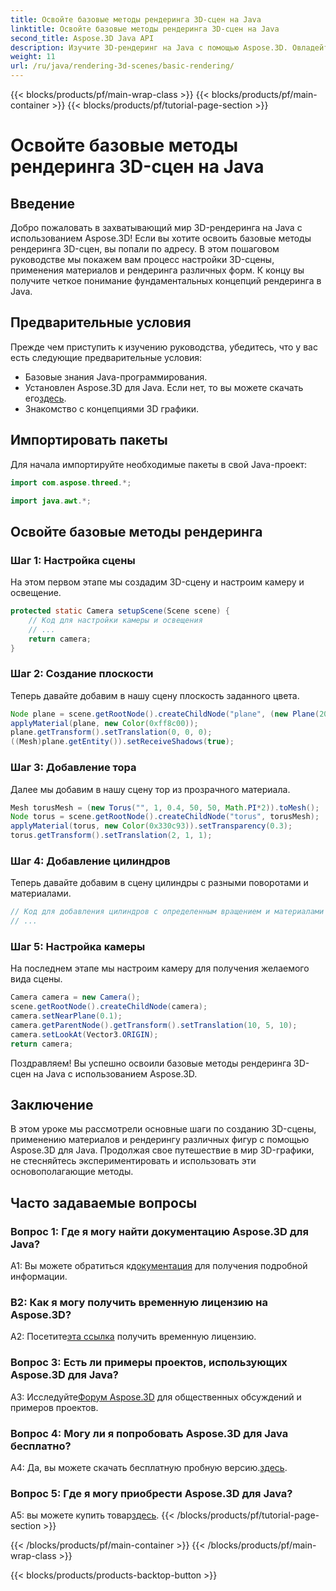 ```yaml
---
title: Освойте базовые методы рендеринга 3D-сцен на Java
linktitle: Освойте базовые методы рендеринга 3D-сцен на Java
second_title: Aspose.3D Java API
description: Изучите 3D-рендеринг на Java с помощью Aspose.3D. Овладейте фундаментальными приемами, настраивайте сцены и плавно визуализируйте формы. Совершенствуйте свои навыки программирования Java в 3D-графике.
weight: 11
url: /ru/java/rendering-3d-scenes/basic-rendering/
---
```


{{< blocks/products/pf/main-wrap-class >}}
{{< blocks/products/pf/main-container >}}
{{< blocks/products/pf/tutorial-page-section >}}

# Освойте базовые методы рендеринга 3D-сцен на Java

## Введение

Добро пожаловать в захватывающий мир 3D-рендеринга на Java с использованием Aspose.3D! Если вы хотите освоить базовые методы рендеринга 3D-сцен, вы попали по адресу. В этом пошаговом руководстве мы покажем вам процесс настройки 3D-сцены, применения материалов и рендеринга различных форм. К концу вы получите четкое понимание фундаментальных концепций рендеринга в Java.

## Предварительные условия

Прежде чем приступить к изучению руководства, убедитесь, что у вас есть следующие предварительные условия:

- Базовые знания Java-программирования.
-  Установлен Aspose.3D для Java. Если нет, то вы можете скачать его[здесь](https://releases.aspose.com/3d/java/).
- Знакомство с концепциями 3D графики.

## Импортировать пакеты

Для начала импортируйте необходимые пакеты в свой Java-проект:

```java
import com.aspose.threed.*;

import java.awt.*;
```

## Освойте базовые методы рендеринга

### Шаг 1: Настройка сцены

На этом первом этапе мы создадим 3D-сцену и настроим камеру и освещение.

```java
protected static Camera setupScene(Scene scene) {
    // Код для настройки камеры и освещения
    // ...
    return camera;
}
```

### Шаг 2: Создание плоскости

Теперь давайте добавим в нашу сцену плоскость заданного цвета.

```java
Node plane = scene.getRootNode().createChildNode("plane", (new Plane(20, 20)).toMesh());
applyMaterial(plane, new Color(0xff8c00));
plane.getTransform().setTranslation(0, 0, 0);
((Mesh)plane.getEntity()).setReceiveShadows(true);
```

### Шаг 3: Добавление тора

Далее мы добавим в нашу сцену тор из прозрачного материала.

```java
Mesh torusMesh = (new Torus("", 1, 0.4, 50, 50, Math.PI*2)).toMesh();
Node torus = scene.getRootNode().createChildNode("torus", torusMesh);
applyMaterial(torus, new Color(0x330c93)).setTransparency(0.3);
torus.getTransform().setTranslation(2, 1, 1);
```

### Шаг 4: Добавление цилиндров

Теперь давайте добавим в сцену цилиндры с разными поворотами и материалами.

```java
// Код для добавления цилиндров с определенным вращением и материалами
// ...
```

### Шаг 5: Настройка камеры

На последнем этапе мы настроим камеру для получения желаемого вида сцены.

```java
Camera camera = new Camera();
scene.getRootNode().createChildNode(camera);
camera.setNearPlane(0.1);
camera.getParentNode().getTransform().setTranslation(10, 5, 10);
camera.setLookAt(Vector3.ORIGIN);
return camera;
```

Поздравляем! Вы успешно освоили базовые методы рендеринга 3D-сцен на Java с использованием Aspose.3D.

## Заключение

В этом уроке мы рассмотрели основные шаги по созданию 3D-сцены, применению материалов и рендерингу различных фигур с помощью Aspose.3D для Java. Продолжая свое путешествие в мир 3D-графики, не стесняйтесь экспериментировать и использовать эти основополагающие методы.

## Часто задаваемые вопросы

### Вопрос 1: Где я могу найти документацию Aspose.3D для Java?

 A1: Вы можете обратиться к[документация](https://reference.aspose.com/3d/java/) для получения подробной информации.

### В2: Как я могу получить временную лицензию на Aspose.3D?

 А2: Посетите[эта ссылка](https://purchase.aspose.com/temporary-license/) получить временную лицензию.

### Вопрос 3: Есть ли примеры проектов, использующих Aspose.3D для Java?

 A3: Исследуйте[Форум Aspose.3D](https://forum.aspose.com/c/3d/18) для общественных обсуждений и примеров проектов.

### Вопрос 4: Могу ли я попробовать Aspose.3D для Java бесплатно?

 A4: Да, вы можете скачать бесплатную пробную версию.[здесь](https://releases.aspose.com/).

### Вопрос 5: Где я могу приобрести Aspose.3D для Java?

 A5: вы можете купить товар[здесь](https://purchase.aspose.com/buy).
{{< /blocks/products/pf/tutorial-page-section >}}

{{< /blocks/products/pf/main-container >}}
{{< /blocks/products/pf/main-wrap-class >}}

{{< blocks/products/products-backtop-button >}}
